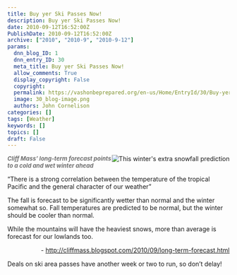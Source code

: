 ```yaml
---
title: Buy yer Ski Passes Now!
description: Buy yer Ski Passes Now!
date: 2010-09-12T16:52:00Z
PublishDate: 2010-09-12T16:52:00Z
archive: ["2010", "2010-9", "2010-9-12"]
params:
  dnn_blog_ID: 1
  dnn_entry_ID: 30
  meta_title: Buy yer Ski Passes Now!
  allow_comments: True
  display_copyright: False
  copyright:
  permalink: https://vashonbeprepared.org/en-us/Home/EntryId/30/Buy-yer-Ski-Passes-Now
  image: 30_blog-image.png
  authors: John Cornelison
categories: []
tags: [Weather]
keywords: []
topics: []
draft: False
---
```


<p><img title="This winter's extra snowfall prediction" border="0" alt="This winter's extra snowfall prediction" align="right" style="display: inline; margin-left: 0px; margin-right: 0px" src="http://2.bp.blogspot.com/_vgawnhRg_KY/TIkCzZBt0kI/AAAAAAAADFs/BzuYBPxWe-4/s400/JFMsnow.JPG" /><font color="#6f6f6f" size="2"><em><strong>Cliff Mass’ long-term forecast points to a cold and wet winter ahead</strong></em></font></p>
<p>“There is a strong correlation between the temperature of the tropical Pacific and the general character of our weather”</p>
<p>The fall is forecast to be significantly wetter than normal and the winter somewhat so. Fall temperatures are predicted to be normal, but the winter should be cooler than normal.</p>
<p>While the mountains will have the heaviest snows, more than average is forecast for our lowlands too.</p>
<p align="right">- <a title="http://cliffmass.blogspot.com/2010/09/long-term-forecast.html" href="http://cliffmass.blogspot.com/2010/09/long-term-forecast.html">http://cliffmass.blogspot.com/2010/09/long-term-forecast.html</a></p>
<p>Deals on ski area passes have another week or two to run, so don’t delay!</p>
